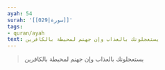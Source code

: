 ```yaml
---
ayah: 54
surah: '[[029|سورة]]'
tags:
- quran/ayah
text: يستعجلونك بالعذاب وإن جهنم لمحيطة بالكافرين
---
```

> يستعجلونك بالعذاب وإن جهنم لمحيطة بالكافرين

